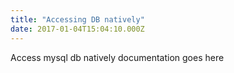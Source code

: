 ```yaml
---
title: "Accessing DB natively"
date: 2017-01-04T15:04:10.000Z
---
```


Access mysql db natively documentation goes here

<!--more-->




